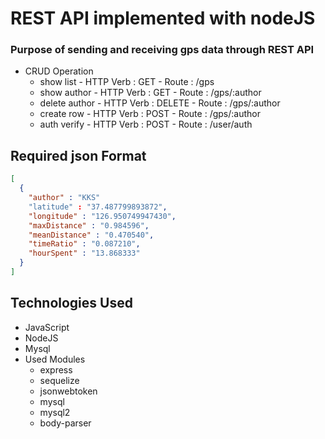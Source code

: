 # REST API implemented with nodeJS


###  Purpose of sending and receiving gps data through REST API

* CRUD Operation
  * show list - HTTP Verb : GET - Route : /gps
  * show author - HTTP Verb : GET - Route : /gps/:author
  * delete author - HTTP Verb : DELETE - Route : /gps/:author
  * create row - HTTP Verb : POST - Route : /gps/:author
  * auth verify - HTTP Verb : POST - Route : /user/auth
  
## Required json Format
```json
[
  {
    "author" : "KKS"
    "latitude" : "37.487799893872",
    "longitude" : "126.950749947430",
    "maxDistance" : "0.984596",
    "meanDistance" : "0.470540",
    "timeRatio" : "0.087210",
    "hourSpent" : "13.868333"
  }
]
```
## Technologies Used
* JavaScript
* NodeJS
* Mysql
* Used Modules
  - express 
  - sequelize
  - jsonwebtoken
  - mysql
  - mysql2
  - body-parser
